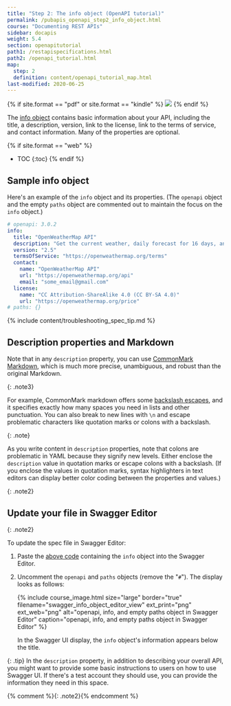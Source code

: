 ```yaml
---
title: "Step 2: The info object (OpenAPI tutorial)"
permalink: /pubapis_openapi_step2_info_object.html
course: "Documenting REST APIs"
sidebar: docapis
weight: 5.4
section: openapitutorial
path1: /restapispecifications.html
path2: /openapi_tutorial.html
map:
  step: 2
  definition: content/openapi_tutorial_map.html
last-modified: 2020-06-25
---
```


{% if site.format == "pdf" or site.format == "kindle" %}
<img src="{{site.media}}/openapistep2.png"/>
{% endif %}

The [info object](https://github.com/OAI/OpenAPI-Specification/blob/master/versions/3.1.0.md#infoObject) contains basic information about your API, including the title, a description, version, link to the license, link to the terms of service, and contact information. Many of the properties are optional.

{% if site.format == "web" %}
* TOC
{:toc}
{% endif %}

## Sample info object

Here's an example of the `info` object and its properties. (The `openapi` object and the empty `paths` object are commented out to maintain the focus on the `info` object.)

```yaml
# openapi: 3.0.2
info:
  title: "OpenWeatherMap API"
  description: "Get the current weather, daily forecast for 16 days, and a three-hour-interval forecast for 5 days for your city. Helpful stats, graphics, and this day in history charts are available for your reference. Interactive maps show precipitation, clouds, pressure, wind around your location stations. Data is available in JSON, XML, or HTML format. **Note**: This sample Swagger file covers the `current` endpoint only from the OpenWeatherMap API. <br/><br/> **Note**: All parameters are optional, but you must select at least one parameter. Calling the API by city ID (using the `id` parameter) will provide the most precise location results."
  version: "2.5"
  termsOfService: "https://openweathermap.org/terms"
  contact:
    name: "OpenWeatherMap API"
    url: "https://openweathermap.org/api"
    email: "some_email@gmail.com"
  license:
    name: "CC Attribution-ShareAlike 4.0 (CC BY-SA 4.0)"
    url: "https://openweathermap.org/price"
# paths: {}
```

{% include content/troubleshooting_spec_tip.md %}

## Description properties and Markdown

Note that in any `description` property, you can use [CommonMark Markdown](http://spec.commonmark.org/0.27/), which is much more precise, unambiguous, and robust than the original Markdown.

{: .note3}

For example, CommonMark markdown offers some [backslash escapes](http://spec.commonmark.org/0.27/#backslash-escapes), and it specifies exactly how many spaces you need in lists and other punctuation. You can also break to new lines with `\n` and escape problematic characters like quotation marks or colons with a backslash.

{: .note}

As you write content in `description` properties, note that colons are problematic in YAML because they signify new levels. Either enclose the `description` value in quotation marks or escape colons with a backslash. (If you enclose the values in quotation marks, syntax highlighters in text editors can display better color coding between the properties and values.)

{: .note2}

## Update your file in Swagger Editor

{: .note2}

To update the spec file in Swagger Editor:

1.  Paste the [above code](#sample_info_object) containing the `info` object into the Swagger Editor.
2.  Uncomment the `openapi` and `paths` objects (remove the "`#`"). The display looks as follows:

    {% include course_image.html size="large" border="true" filename="swagger_info_object_editor_view" ext_print="png" ext_web="png" alt="openapi, info, and empty paths object in Swagger Editor" caption="openapi, info, and empty paths object in Swagger Editor" %}

    In the Swagger UI display, the `info` object's information appears below the title.

{: .tip}
In the `description` property, in addition to describing your overall API, you might want to provide some basic instructions to users on how to use Swagger UI. If there's a test account they should use, you can provide the information they need in this space.

{% comment %}{: .note2}{% endcomment %}
